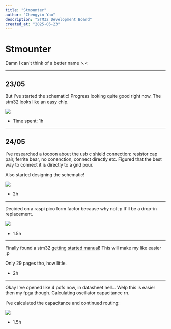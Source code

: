 ```yaml
---
title: "Stmounter"
author: "Chengyin Yao"
description: "STM32 Development Board"
created_at: "2025-05-23"
---
```


# Stmounter

Damn I can't think of a better name >.<

-------------------

## 23/05

But I've started the schematic! Progress looking quite good right now. The stm32 looks like an easy chip.

![](https://hc-cdn.hel1.your-objectstorage.com/s/v3/42b2bad4cae87a297e4a6db87b6074c069d7d9ba_image.png)

- Time spent: 1h

-------------------

## 24/05

I've researched a toooon about the usb c shield connection: resistor cap pair, ferrite bear, no conenction, connect directly etc. Figured that the best way to connect it is directly to a gnd pour.

Also started designing the schematic!

![](https://hc-cdn.hel1.your-objectstorage.com/s/v3/8725ff5e66c77cbc8abd74d020878d1579b7f67d_image.png)

- 2h

-------------------

Decided on a raspi pico form factor because why not ;p It'll be a drop-in replacement.

![](https://hc-cdn.hel1.your-objectstorage.com/s/v3/a8aa822c855e84da45cb67c2745a2116cfdb3cf4_image.png)

- 1.5h

-------------------

Finally found a stm32 [getting started manual](https://www.st.com/resource/en/application_note/cd00164185-getting-started-with-stm32f10xxx-hardware-development-stmicroelectronics.pdf)! This will make my like easier ;p

Only 29 pages tho, how little.

- 2h

-------------------

Okay I've opened like 4 pdfs now, in datasheet hell... Welp this is easier then my fpga though. Calculating oscillator capacitance rn.

I've calculated the capacitance and continued routing:

![](https://hc-cdn.hel1.your-objectstorage.com/s/v3/dec76b14eacd9b7ff63ca8b475f83e7c250f3a60_image.png)

- 1.5h

